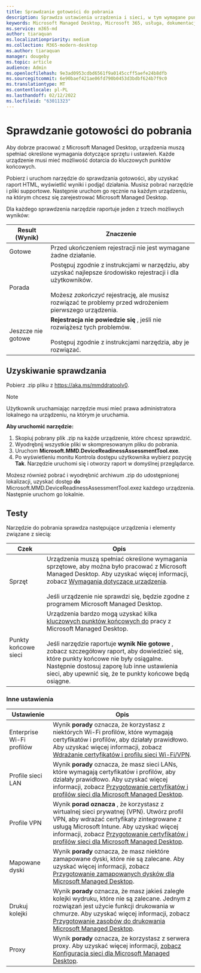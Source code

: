 ```yaml
---
title: Sprawdzanie gotowości do pobrania
description: Sprawdza ustawienia urządzenia i sieci, w tym wymagane punkty końcowe
keywords: Microsoft Managed Desktop, Microsoft 365, usługa, dokumentacja
ms.service: m365-md
author: tiaraquan
ms.localizationpriority: medium
ms.collection: M365-modern-desktop
ms.author: tiaraquan
manager: dougeby
ms.topic: article
audience: Admin
ms.openlocfilehash: 9e3ad0953cdbd6561f9a0145ccff5aefe24b8dfb
ms.sourcegitcommit: 6e90baef421ae06fd790b0453d3bdbf624b7f9c0
ms.translationtype: MT
ms.contentlocale: pl-PL
ms.lasthandoff: 02/12/2022
ms.locfileid: "63011323"
---
```

# <a name="downloadable-readiness-assessment-checker"></a>Sprawdzanie gotowości do pobrania

Aby dobrze pracować z Microsoft Managed Desktop, urządzenia muszą spełniać określone wymagania dotyczące sprzętu i ustawień. Każde urządzenie musi mieć możliwość dotarcia do kluczowych punktów końcowych.

Pobierz i uruchom narzędzie do sprawdzania gotowości, aby uzyskać raport HTML, wyświetlić wyniki i podjąć działania. Musisz pobrać narzędzie i pliki supportowe. Następnie uruchom go ręcznie na każdym urządzeniu, na którym chcesz się zarejestrować Microsoft Managed Desktop.

Dla każdego sprawdzenia narzędzie raportuje jeden z trzech możliwych wyników:

| Result (Wynik) | Znaczenie |
| ----- | ----- |
| Gotowe | Przed ukończeniem rejestracji nie jest wymagane żadne działanie. |
| Porada | Postępuj zgodnie z instrukcjami w narzędziu, aby uzyskać najlepsze środowisko rejestracji i dla użytkowników. <br><br> Możesz *zakończyć* rejestrację, ale musisz rozwiązać te problemy przed wdrożeniem pierwszego urządzenia. |
| Jeszcze nie gotowe | **Rejestracja nie powiedzie się** , jeśli nie rozwiążesz tych problemów. <br><br> Postępuj zgodnie z instrukcjami narzędzia, aby je rozwiązać. |

## <a name="obtain-the-checker"></a>Uzyskiwanie sprawdzania

Pobierz .zip pliku z https://aka.ms/mmddratoolv0.

> [!NOTE]
> Użytkownik uruchamiając narzędzie musi mieć prawa administratora lokalnego na urządzeniu, na którym je uruchamia.

**Aby uruchomić narzędzie:**

1. Skopiuj pobrany plik .zip na każde urządzenie, które chcesz sprawdzić.
2. Wyodrębnij wszystkie pliki w skompresowanym pliku do pobrania.
3. Uruchom **Microsoft.MMD.DeviceReadinessAssessmentTool.exe**.
4. Po wyświetleniu monitu Kontrola dostępu użytkownika wybierz pozycję **Tak**. Narzędzie uruchomi się i otworzy raport w domyślnej przeglądarce.

Możesz również pobrać i wyodrębnić archiwum .zip do udostępnionej lokalizacji, uzyskać dostęp **do** Microsoft.MMD.DeviceReadinessAssessmentTool.exez każdego urządzenia. Następnie uruchom go lokalnie.

## <a name="checks"></a>Testy

Narzędzie do pobrania sprawdza następujące urządzenia i elementy związane z siecią:

| Czek | Opis |
| ----- | ----- |
| Sprzęt | Urządzenia muszą spełniać określone wymagania sprzętowe, aby można było pracować z Microsoft Managed Desktop. Aby uzyskać więcej informacji, zobacz [Wymagania dotyczące urządzenia](../service-description/device-list.md). <br><br> Jeśli urządzenie nie sprawdzi się, będzie zgodne z programem Microsoft Managed Desktop. |
| Punkty końcowe sieci | Urządzenia bardzo mogą uzyskać kilka [kluczowych punktów końcowych do](network.md) pracy z Microsoft Managed Desktop. <br><br> Jeśli narzędzie raportuje **wynik Nie gotowe** , zobacz szczegółowy raport, aby dowiedzieć się, które punkty końcowe nie były osiągalne. Następnie dostosuj zaporę lub inne ustawienia sieci, aby upewnić się, że te punkty końcowe będą osiągne. |

### <a name="other-settings"></a>Inne ustawienia

| Ustawienie | Opis |
| ----- | ----- |
| Enterprise Wi-Fi profilów | Wynik **porady** oznacza, że korzystasz z niektórych Wi-Fi profilów, które wymagają certyfikatów i profilów, aby działały prawidłowo. Aby uzyskać więcej informacji, zobacz [Wdrażanie certyfikatów i profilu sieci Wi-Fi/VPN](certs-wifi-lan.md#deploy-certificates-and-wi-fivpn-profile). |
| Profile sieci LAN | Wynik **porady** oznacza, że masz sieci LANs, które wymagają certyfikatów i profilów, aby działały prawidłowo. Aby uzyskać więcej informacji, zobacz [Przygotowanie certyfikatów i profilów sieci dla Microsoft Managed Desktop](certs-wifi-lan.md). |
| Profile VPN | Wynik **porad oznacza** , że korzystasz z wirtualnej sieci prywatnej (VPN). Utwórz profil VPN, aby wdrażać certyfikaty zintegrowane z usługą Microsoft Intune. Aby uzyskać więcej informacji, zobacz [Przygotowanie certyfikatów i profilów sieci dla Microsoft Managed Desktop](certs-wifi-lan.md). |
| Mapowane dyski | Wynik **porady** oznacza, że masz niektóre zamapowane dyski, które nie są zalecane. Aby uzyskać więcej informacji, zobacz [Przygotowanie zamapowanych dysków dla Microsoft Managed Desktop](mapped-drives.md). |
| Drukuj kolejki | Wynik **porady** oznacza, że masz jakieś zaległe kolejki wydruku, które nie są zalecane. Jednym z rozwiązań jest użycie funkcji drukowania w chmurze. Aby uzyskać więcej informacji, zobacz [Przygotowanie zasobów do drukowania Microsoft Managed Desktop](printing.md). |
| Proxy | Wynik **porady** oznacza, że korzystasz z serwera proxy. Aby uzyskać więcej informacji, [zobacz Konfiguracja sieci dla Microsoft Managed Desktop](network.md). |

